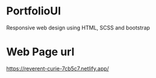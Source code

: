# PortfolioUI
Responsive web design using HTML, SCSS and bootstrap

# Web Page url
https://reverent-curie-7cb5c7.netlify.app/